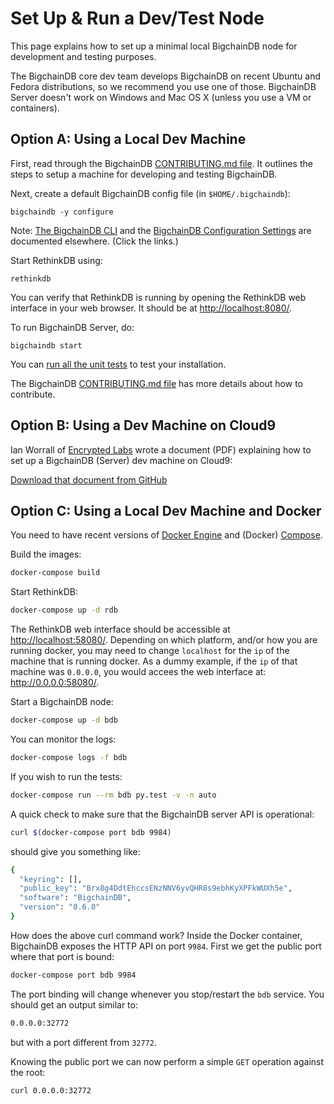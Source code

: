 # Set Up & Run a Dev/Test Node

This page explains how to set up a minimal local BigchainDB node for development and testing purposes.

The BigchainDB core dev team develops BigchainDB on recent Ubuntu and Fedora distributions, so we recommend you use one of those. BigchainDB Server doesn't work on Windows and Mac OS X (unless you use a VM or containers).


## Option A: Using a Local Dev Machine

First, read through the BigchainDB [CONTRIBUTING.md file](https://github.com/bigchaindb/bigchaindb/blob/master/CONTRIBUTING.md). It outlines the steps to setup a machine for developing and testing BigchainDB.

Next, create a default BigchainDB config file (in `$HOME/.bigchaindb`):
```text
bigchaindb -y configure
```

Note: [The BigchainDB CLI](../server-reference/bigchaindb-cli.html) and the [BigchainDB Configuration Settings](../server-reference/configuration.html) are documented elsewhere. (Click the links.)

Start RethinkDB using:
```text
rethinkdb
```

You can verify that RethinkDB is running by opening the RethinkDB web interface in your web browser. It should be at [http://localhost:8080/](http://localhost:8080/).

To run BigchainDB Server, do:
```text
bigchaindb start
```

You can [run all the unit tests](running-unit-tests.html) to test your installation.

The BigchainDB [CONTRIBUTING.md file](https://github.com/bigchaindb/bigchaindb/blob/master/CONTRIBUTING.md) has more details about how to contribute.


## Option B: Using a Dev Machine on Cloud9

Ian Worrall of [Encrypted Labs](http://www.encryptedlabs.com/) wrote a document (PDF) explaining how to set up a BigchainDB (Server) dev machine on Cloud9:

[Download that document from GitHub](https://github.com/bigchaindb/bigchaindb/raw/master/docs/server/source/_static/cloud9.pdf)

## Option C: Using a Local Dev Machine and Docker

You need to have recent versions of [Docker Engine](https://docs.docker.com/engine/installation/)
and (Docker) [Compose](https://docs.docker.com/compose/install/).

Build the images:

```bash
docker-compose build
```

Start RethinkDB:

```bash
docker-compose up -d rdb
```

The RethinkDB web interface should be accessible at <http://localhost:58080/>.
Depending on which platform, and/or how you are running docker, you may need
to change `localhost` for the `ip` of the machine that is running docker. As a
dummy example, if the `ip` of that machine was `0.0.0.0`, you would accees the
web interface at: <http://0.0.0.0:58080/>.

Start a BigchainDB node:

```bash
docker-compose up -d bdb
```

You can monitor the logs:

```bash
docker-compose logs -f bdb
```

If you wish to run the tests:

```bash
docker-compose run --rm bdb py.test -v -n auto
```

A quick check to make sure that the BigchainDB server API is operational:

```bash
curl $(docker-compose port bdb 9984)
```

should give you something like:

```bash
{
  "keyring": [],
  "public_key": "Brx8g4DdtEhccsENzNNV6yvQHR8s9ebhKyXPFkWUXh5e",
  "software": "BigchainDB",
  "version": "0.6.0"
}
```
How does the above curl command work? Inside the Docker container, BigchainDB
exposes the HTTP API on port `9984`. First we get the public port where that
port is bound:

```bash
docker-compose port bdb 9984
```

The port binding will change whenever you stop/restart the `bdb` service. You
should get an output similar to:

```bash
0.0.0.0:32772
```

but with a port different from `32772`.


Knowing the public port we can now perform a simple `GET` operation against the
root:

```bash
curl 0.0.0.0:32772
```
